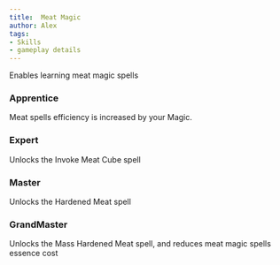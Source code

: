```yaml
---
title:  Meat Magic
author: Alex
tags:
- Skills
- gameplay details
---                               
```






Enables learning meat magic spells
### Apprentice
 Meat spells efficiency is increased by your Magic.

### Expert
Unlocks the Invoke Meat Cube spell

### Master
Unlocks the Hardened Meat spell

### GrandMaster
Unlocks the Mass Hardened Meat spell, and reduces meat magic spells essence cost



